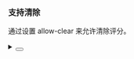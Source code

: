 ### 支持清除

通过设置 <yc-tag>allow-clear</yc-tag> 来允许清除评分。

<div class="cell-demo vp-raw">
  <yc-rate
    :default-value="3"
    allow-clear />
</div>

<details>
<summary>
 <button class="code-btn"  >
    <icon-code />
 </button>
</summary>

```vue
<template>
  <yc-rate
    :default-value="3"
    allow-clear />
</template>
```

</details>
